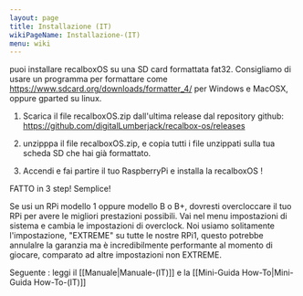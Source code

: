```yaml
---
layout: page
title: Installazione (IT)
wikiPageName: Installazione-(IT)
menu: wiki
---
```


puoi installare recalboxOS su una SD card formattata fat32.
Consigliamo di usare un programma per formattare come https://www.sdcard.org/downloads/formatter_4/ per Windows e MacOSX, oppure gparted su linux.

1) Scarica il file recalboxOS.zip dall'ultima release dal repository github: https://github.com/digitalLumberjack/recalbox-os/releases

2) unzipppa il file recalboxOS.zip, e copia tutti i file unzippati sulla tua scheda SD che hai già formattato.

3) Accendi e fai partire il tuo RaspberryPi e installa la recalboxOS !

FATTO in 3 step! Semplice!

Se usi un RPi modello 1 oppure modello B o B+, dovresti overcloccare il tuo RPi per avere le migliori prestazioni possibili. Vai nel menu impostazioni di sistema e cambia le impostazioni di overclock.
Noi usiamo solitamente l'impostazione, "EXTREME" su tutte le nostre RPi1, questo potrebbe annulalre la garanzia ma è incredibilmente performante al momento di giocare, comparato ad altre impostazioni non EXTREME.

Seguente : leggi il [[Manuale|Manuale-(IT)]] e la [[Mini-Guida How-To|Mini-Guida How-To-(IT)]]
